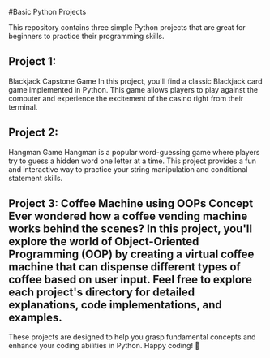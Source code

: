 #Basic Python Projects

This repository contains three simple Python projects that are great for beginners to practice their programming skills. 


## Project 1: 
Blackjack Capstone Game In this project, you'll find a classic Blackjack card game implemented in Python. This game allows players to play against the computer and experience the excitement of the casino right from their terminal. 

## Project 2: 
Hangman Game Hangman is a popular word-guessing game where players try to guess a hidden word one letter at a time. This project provides a fun and interactive way to practice your string manipulation and conditional statement skills. 

## Project 3: Coffee Machine using OOPs Concept Ever wondered how a coffee vending machine works behind the scenes? In this project, you'll explore the world of Object-Oriented Programming (OOP) by creating a virtual coffee machine that can dispense different types of coffee based on user input. Feel free to explore each project's directory for detailed explanations, code implementations, and examples. 


These projects are designed to help you grasp fundamental concepts and enhance your coding abilities in Python. Happy coding! 🚀
